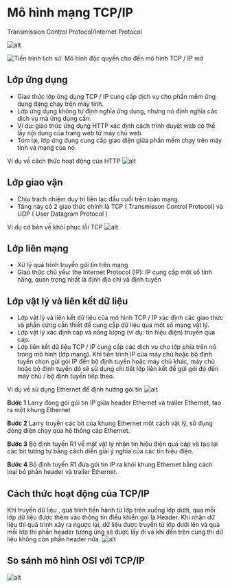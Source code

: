 # Mô hình mạng TCP/IP
Transmission Control Protocol/Internet Protocol

![alt](https://images.viblo.asia/653e97ca-c80d-415e-9547-7395a3309c32.png)

![Tiến trình lịch sử: Mô hình độc quyền cho đến mô hình TCP / IP mở](https://f5-zpcloud.zdn.vn/2014813437060132607/b2b8c6de427a8e24d76b.jpg)

## Lớp ứng dụng
* Giao thức lớp ứng dụng TCP / IP cung cấp dịch vụ cho phần mềm ứng dụng đang chạy trên máy tính. 
* Lớp ứng dụng không tự định nghĩa ứng dụng, nhưng nó định nghĩa các dịch vụ mà ứng dụng cần. 
* Ví dụ: giao thức ứng dụng HTTP xác định cách trình duyệt web có thể lấy nội dung của trang web từ máy chủ web. 
* Tóm lại, lớp ứng dụng cung cấp giao diện giữa phần mềm chạy trên máy tính và mạng của nó.

Ví dụ về cách thức hoạt động của HTTP
![alt](https://scontent.xx.fbcdn.net/v/t1.15752-9/p206x206/246612752_434208654785108_8409102494971154069_n.png?_nc_cat=104&ccb=1-5&_nc_sid=aee45a&_nc_ohc=JNwxkTRkbgwAX_qk3vW&_nc_ad=z-m&_nc_cid=0&_nc_ht=scontent.xx&oh=b316a5d975f008a8551fb18628b51e01&oe=619DA897)

## Lớp giao vận
* Chịu trách nhiệm duy trì liên lạc đầu cuối trên toàn mạng.
* Tầng này có 2 giao thức chính là TCP ( Transmisson Control Protocol) và UDP ( User Datagram Protocol )

Ví dụ cơ bản về khôi phục lỗi TCP
![alt](https://scontent.xx.fbcdn.net/v/t1.15752-9/s552x414/247572600_391987402617992_3271709053625449633_n.png?_nc_cat=107&ccb=1-5&_nc_sid=aee45a&_nc_ohc=fsBolZ8hn8cAX-WZHZf&_nc_ad=z-m&_nc_cid=0&_nc_ht=scontent.xx&oh=eeb0b7e312fcf2314dff69b278d1183b&oe=619F7300)

## Lớp liên mạng
* Xử lý quá trình truyền gói tin trên mạng
* Giao thức chủ yếu: the Internet Protocol (IP): IP cung cấp một số tính năng, quan trọng nhất là định địa chỉ và định tuyến

## Lớp vật lý và liên kết dữ liệu
* Lớp vật lý và liên kết dữ liệu của mô hình TCP / IP xác định các giao thức và phần cứng cần thiết để cung cấp dữ liệu qua một số mạng vật lý. 
* Lớp vật lý xác định cáp và năng lượng (ví dụ: tín hiệu điện) truyền qua cáp. 
* Lớp liên kết dữ liệu TCP / IP cung cấp các dịch vụ cho lớp phía trên nó trong mô hình (lớp mạng). Khi tiến trình IP của máy chủ hoặc bộ định tuyến chọn gửi gói IP đến bộ định tuyến hoặc máy chủ khác, máy chủ hoặc bộ định tuyến đó sẽ sử dụng chi tiết lớp liên kết để gửi gói đó đến máy chủ / bộ định tuyến tiếp theo.

Ví dụ về sử dụng Ethernet để định hướng gói tin
![alt](https://scontent.xx.fbcdn.net/v/t1.15752-9/s480x480/248265922_1047456922704726_5633732569652861715_n.png?_nc_cat=101&ccb=1-5&_nc_sid=aee45a&_nc_ohc=VWihwoamGhAAX9K8Jig&_nc_ad=z-m&_nc_cid=0&_nc_ht=scontent.xx&oh=6ef8bcdaa5cdfecea42cc0d755c9a77b&oe=619D807E)

**Bước 1** Larry đóng gói gói tin IP giữa header Ethernet và trailer Ethernet, tạo ra một khung Ethernet 

**Bước 2** Larry truyền các bit của khung Ethernet một cách vật lý, sử dụng dòng điện chạy qua hệ thống cáp Ethernet.

**Bước 3** Bộ định tuyến R1 về mặt vật lý nhận tín hiệu điện qua cáp và tạo lại các bit tương tự bằng cách diễn giải ý nghĩa của các tín hiệu điện.

**Bước 4** Bộ định tuyến R1 đưa gói tin IP ra khỏi khung Ethernet bằng cách loại bỏ phần header và trailer Ethernet.


## Cách thức hoạt động của TCP/IP
Khi truyền dữ liệu , quá trình tiến hành từ lớp trên xuống lớp dưới, qua mỗi lớp dữ liệu được thêm vào thông tin điều khiển gọi là Header. Khi nhận dữ liệu thì quá trình xảy ra ngược lại, dữ liệu được truyền từ lớp dưới lên và qua mỗi lớp thì phần header tương ứng sẽ được lấy đi và khi đến  trên cùng thì dữ liệu không còn phần header nữa.
![alt](https://scontent.xx.fbcdn.net/v/t1.15752-9/s370x247/248689172_3155498911349100_2989058677557044256_n.png?_nc_cat=105&ccb=1-5&_nc_sid=aee45a&_nc_ohc=IqDV3G1OlgQAX9qlyuz&_nc_ad=z-m&_nc_cid=0&_nc_ht=scontent.xx&oh=047497c4d15b66a2deb532d554a05a53&oe=619F2A25)

## So sánh mô hình OSI với TCP/IP
![alt](https://scontent.xx.fbcdn.net/v/t1.15752-9/p206x206/245671595_1043972833060110_5988413681567344834_n.png?_nc_cat=109&ccb=1-5&_nc_sid=aee45a&_nc_ohc=vu74fF8VwJ4AX_QxOG6&_nc_ad=z-m&_nc_cid=0&_nc_ht=scontent.xx&oh=1f20c9b0bed3b50003881aa033989659&oe=619DCFA8)
